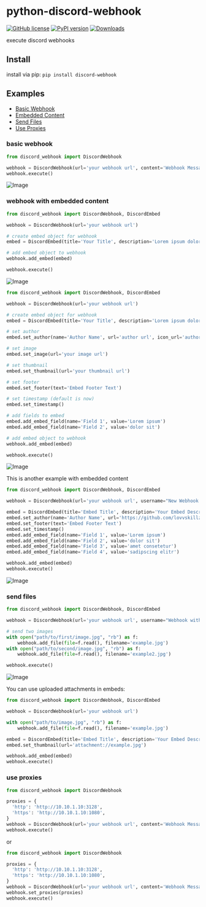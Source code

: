 # python-discord-webhook

[![GitHub license](https://img.shields.io/badge/license-MIT-brightgreen.svg)](https://raw.githubusercontent.com/lovvskillz/python-discord-webhook/master/LICENSE)
[![PyPI version](https://badge.fury.io/py/discord-webhook.svg)](https://badge.fury.io/py/discord-webhook)
[![Downloads](https://pepy.tech/badge/discord-webhook)](https://pepy.tech/project/discord-webhook)

execute discord webhooks

## Install

install via pip: `pip install discord-webhook`

## Examples

* [Basic Webhook](#basic-webhook)
* [Embedded Content](#webhook-with-embedded-content)
* [Send Files](#send-files)
* [Use Proxies](#use-proxies)

### basic webhook
```python
from discord_webhook import DiscordWebhook

webhook = DiscordWebhook(url='your webhook url', content='Webhook Message')
webhook.execute()
```

![Image](https://cdn.discordapp.com/attachments/480439896478187550/481042601307537409/unknown.png "Basic Example Result")

### webhook with embedded content
```python
from discord_webhook import DiscordWebhook, DiscordEmbed

webhook = DiscordWebhook(url='your webhook url')

# create embed object for webhook
embed = DiscordEmbed(title='Your Title', description='Lorem ipsum dolor sit', color=242424)

# add embed object to webhook
webhook.add_embed(embed)

webhook.execute()
```

![Image](https://cdn.discordapp.com/attachments/480439896478187550/481043398703185920/unknown.png "Basic Embed Example Result")

```python
from discord_webhook import DiscordWebhook, DiscordEmbed

webhook = DiscordWebhook(url='your webhook url')

# create embed object for webhook
embed = DiscordEmbed(title='Your Title', description='Lorem ipsum dolor sit', color=242424)

# set author
embed.set_author(name='Author Name', url='author url', icon_url='author icon url')

# set image
embed.set_image(url='your image url')

# set thumbnail
embed.set_thumbnail(url='your thumbnail url')

# set footer
embed.set_footer(text='Embed Footer Text')

# set timestamp (default is now)
embed.set_timestamp()

# add fields to embed
embed.add_embed_field(name='Field 1', value='Lorem ipsum')
embed.add_embed_field(name='Field 2', value='dolor sit')

# add embed object to webhook
webhook.add_embed(embed)

webhook.execute()
```
![Image](https://cdn.discordapp.com/attachments/480439896478187550/481044061428514816/unknown.png "Basic Embed Example Result")

This is another example with embedded content
```python
from discord_webhook import DiscordWebhook, DiscordEmbed

webhook = DiscordWebhook(url='your webhook url', username="New Webhook Username")

embed = DiscordEmbed(title='Embed Title', description='Your Embed Description', color=242424)
embed.set_author(name='Author Name', url='https://github.com/lovvskillz', icon_url='https://avatars0.githubusercontent.com/u/14542790')
embed.set_footer(text='Embed Footer Text')
embed.set_timestamp()
embed.add_embed_field(name='Field 1', value='Lorem ipsum')
embed.add_embed_field(name='Field 2', value='dolor sit')
embed.add_embed_field(name='Field 3', value='amet consetetur')
embed.add_embed_field(name='Field 4', value='sadipscing elitr')

webhook.add_embed(embed)
webhook.execute()
```

![Image](https://cdn.discordapp.com/attachments/480439896478187550/480751239806582785/unknown.png "Example Embed Result")

### send files

```python
from discord_webhook import DiscordWebhook, DiscordEmbed

webhook = DiscordWebhook(url='your webhook url', username="Webhook with files")

# send two images
with open("path/to/first/image.jpg", "rb") as f:
    webhook.add_file(file=f.read(), filename='example.jpg')
with open("path/to/second/image.jpg", "rb") as f:
    webhook.add_file(file=f.read(), filename='example2.jpg')

webhook.execute()
```
![Image](https://cdn.discordapp.com/attachments/480439896478187550/481041687020306432/unknown.png "Example Files Result")

You can use uploaded attachments in embeds:
```python
from discord_webhook import DiscordWebhook, DiscordEmbed

webhook = DiscordWebhook(url='your webhook url')

with open("path/to/image.jpg", "rb") as f:
    webhook.add_file(file=f.read(), filename='example.jpg')

embed = DiscordEmbed(title='Embed Title', description='Your Embed Description', color=242424)
embed.set_thumbnail(url='attachment://example.jpg')

webhook.add_embed(embed)
webhook.execute()
```

### use proxies

```python
from discord_webhook import DiscordWebhook

proxies = {
  'http': 'http://10.10.1.10:3128',
  'https': 'http://10.10.1.10:1080',
}
webhook = DiscordWebhook(url='your webhook url', content='Webhook Message', proxies=proxies)
webhook.execute()
```
or
```python
from discord_webhook import DiscordWebhook

proxies = {
  'http': 'http://10.10.1.10:3128',
  'https': 'http://10.10.1.10:1080',
}
webhook = DiscordWebhook(url='your webhook url', content='Webhook Message')
webhook.set_proxies(proxies)
webhook.execute()
```